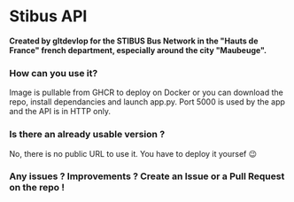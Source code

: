 # Stibus API
**Created by gltdevlop for the STIBUS Bus Network in the "Hauts de France" french department, especially around the city "Maubeuge".**

### How can you use it?
Image is pullable from GHCR to deploy on Docker or you can download the repo, install dependancies and launch app.py. Port 5000 is used by the app and the API is in HTTP only.

### Is there an already usable version ? 
No, there is no public URL to use it. You have to deploy it yoursef 😉

### Any issues ? Improvements ? Create an Issue or a Pull Request on the repo !
